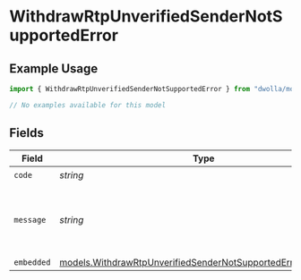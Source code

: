 # WithdrawRtpUnverifiedSenderNotSupportedError

## Example Usage

```typescript
import { WithdrawRtpUnverifiedSenderNotSupportedError } from "dwolla/models/errors";

// No examples available for this model
```

## Fields

| Field                                                                                                                               | Type                                                                                                                                | Required                                                                                                                            | Description                                                                                                                         | Example                                                                                                                             |
| ----------------------------------------------------------------------------------------------------------------------------------- | ----------------------------------------------------------------------------------------------------------------------------------- | ----------------------------------------------------------------------------------------------------------------------------------- | ----------------------------------------------------------------------------------------------------------------------------------- | ----------------------------------------------------------------------------------------------------------------------------------- |
| `code`                                                                                                                              | *string*                                                                                                                            | :heavy_check_mark:                                                                                                                  | N/A                                                                                                                                 | ValidationError                                                                                                                     |
| `message`                                                                                                                           | *string*                                                                                                                            | :heavy_check_mark:                                                                                                                  | N/A                                                                                                                                 | Validation error(s) present. See embedded errors list for more details.                                                             |
| `embedded`                                                                                                                          | [models.WithdrawRtpUnverifiedSenderNotSupportedErrorEmbedded](../../models/withdrawrtpunverifiedsendernotsupportederrorembedded.md) | :heavy_minus_sign:                                                                                                                  | N/A                                                                                                                                 |                                                                                                                                     |